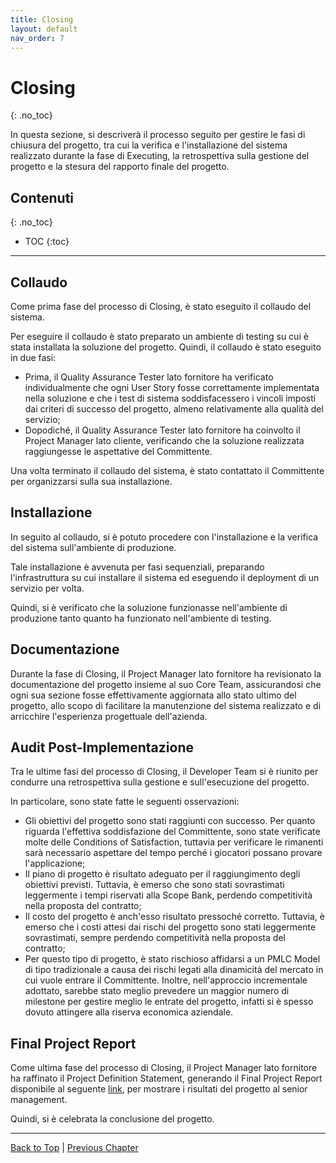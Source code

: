 ```yaml
---
title: Closing
layout: default
nav_order: 7
---
```


# Closing
{: .no_toc}

In questa sezione, si descriverà il processo seguito per gestire le fasi di chiusura del progetto, tra cui la verifica
e l'installazione del sistema realizzato durante la fase di Executing, la retrospettiva sulla gestione del progetto e la
stesura del rapporto finale del progetto.

## Contenuti
{: .no_toc}

- TOC 
{:toc}

---

## Collaudo

Come prima fase del processo di Closing, è stato eseguito il collaudo del sistema.

Per eseguire il collaudo è stato preparato un ambiente di testing su cui è stata installata la soluzione del progetto.
Quindi, il collaudo è stato eseguito in due fasi:
- Prima, il Quality Assurance Tester lato fornitore ha verificato individualmente che ogni User Story fosse
  correttamente implementata nella soluzione e che i test di sistema soddisfacessero i vincoli imposti dai criteri di
  successo del progetto, almeno relativamente alla qualità del servizio;
- Dopodiché, il Quality Assurance Tester lato fornitore ha coinvolto il Project Manager lato cliente, verificando che
  la soluzione realizzata raggiungesse le aspettative del Committente.

Una volta terminato il collaudo del sistema, è stato contattato il Committente per organizzarsi sulla sua installazione.

## Installazione

In seguito al collaudo, si è potuto procedere con l'installazione e la verifica del sistema sull'ambiente di
produzione.

Tale installazione è avvenuta per fasi sequenziali, preparando l'infrastruttura su cui installare il sistema ed
eseguendo il deployment di un servizio per volta.

Quindi, si è verificato che la soluzione funzionasse nell'ambiente di produzione tanto quanto ha funzionato
nell'ambiente di testing.

## Documentazione

Durante la fase di Closing, il Project Manager lato fornitore ha revisionato la documentazione del progetto insieme al
suo Core Team, assicurandosi che ogni sua sezione fosse effettivamente aggiornata allo stato ultimo del progetto, allo
scopo di facilitare la manutenzione del sistema realizzato e di arricchire l'esperienza progettuale dell'azienda.

## Audit Post-Implementazione

Tra le ultime fasi del processo di Closing, il Developer Team si è riunito per condurre una retrospettiva sulla
gestione e sull'esecuzione del progetto.

In particolare, sono state fatte le seguenti osservazioni:
- Gli obiettivi del progetto sono stati raggiunti con successo. Per quanto riguarda l'effettiva soddisfazione del
  Committente, sono state verificate molte delle Conditions of Satisfaction, tuttavia per verificare le rimanenti sarà
  necessario aspettare del tempo perché i giocatori possano provare l'applicazione;
- Il piano di progetto è risultato adeguato per il raggiungimento degli obiettivi previsti. Tuttavia, è emerso che
  sono stati sovrastimati leggermente i tempi riservati alla Scope Bank, perdendo competitività nella proposta del
  contratto;
- Il costo del progetto è anch'esso risultato pressoché corretto. Tuttavia, è emerso che i costi attesi dai rischi del
  progetto sono stati leggermente sovrastimati, sempre perdendo competitività nella proposta del contratto;
- Per questo tipo di progetto, è stato rischioso affidarsi a un PMLC Model di tipo tradizionale a causa dei rischi
  legati alla dinamicità del mercato in cui vuole entrare il Committente. Inoltre, nell'approccio incrementale adottato,
  sarebbe stato meglio prevedere un maggior numero di milestone per gestire meglio le entrate del progetto, infatti si è
  spesso dovuto attingere alla riserva economica aziendale.

## Final Project Report

Come ultima fase del processo di Closing, il Project Manager lato fornitore ha raffinato il Project Definition
Statement, generando il Final Project Report disponibile al seguente
[link](/pm/attachments/content/final-project-report), per mostrare i risultati del progetto al senior management.

Quindi, si è celebrata la conclusione del progetto.

---

[Back to Top](#top) |
[Previous Chapter](/pm/4-monitoring-and-controlling)